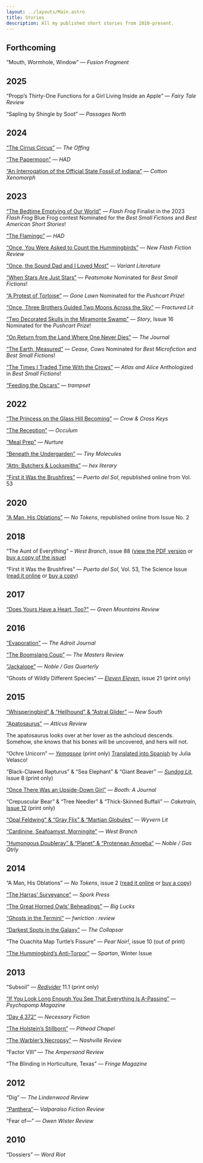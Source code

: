 ```yaml
---
layout: ../layouts/Main.astro
title: Stories
description: All my published short stories from 2010-present.
---
```


## Forthcoming

&ldquo;Mouth, Wormhole, Window&rdquo; — _Fusion Fragment_

## 2025

&ldquo;Propp’s Thirty-One Functions for a Girl Living Inside an Apple&rdquo; — _Fairy Tale Review_

&ldquo;Sapling by Shingle by Soot&rdquo; — _Passages North_

## 2024

[&ldquo;The Cirrus Circus&rdquo;](https://theoffingmag.com/fiction/the-cirrus-circus/) — _The Offing_

[&ldquo;The Papermoon&rdquo;](https://www.havehashad.com/hadposts/the-papermoon) — _HAD_

[&ldquo;An Interrogation of the Official State Fossil of Indiana&rdquo;](https://www.cottonxenomorph.com/journal/2024/7/02-an-interrogation-of-the-official-state-fossil-of-indiana) — _Cotton Xenomorph_

## 2023

[&ldquo;The Bedtime Emptying of Our World&rdquo;](https://flash-frog.com/2023/12/25/the-bedtime-emptying-of-our-world-by-joel-hans/) — _Flash Frog_
<span class="block text-lg ml-8">Finalist in the 2023 _Flash Frog_ Blue Frog contest</span>
<span class="block text-lg ml-8">Nominated for the _Best Small Fictions_ and _Best American Short Stories_!</span>

[&ldquo;The Flamingo&rdquo;](https://www.havehashad.com/hadposts/the-flamingo) — _HAD_

[&ldquo;Once, You Were Asked to Count the Hummingbirds&rdquo;](https://newflashfiction.com/once-you-were-asked/) — _New
Flash Fiction Review_

[&ldquo;Once, the Sound Dad and I Loved Most&rdquo;](https://variantlit.com/once-the-sound/) — _Variant Literature_

[&ldquo;When Stars Are Just Stars&rdquo;](https://www.peatsmokejournal.com/summer-2023-flash/joel-hans) — _Peatsmoke_ 
<span class="block text-lg ml-8">Nominated for _Best Small Fictions_!</span>

[&ldquo;A Protest of Tortoise&rdquo;](https://gonelawn.net/journal/issue50/Hans.php) — _Gone Lawn_ 
<span class="block text-lg ml-8">Nominated for the _Pushcart Prize_!</span>

[&ldquo;Once, Three Brothers Guided Two Moons Across the
Sky&rdquo;](https://fracturedlit.com/once-three-brothers-guided-two-moons-across-the-sky/) — _Fractured Lit_

[&ldquo;Two Decorated Skulls in the Miramonte Swamp&rdquo;](https://www.storymagazine.org/store/spring-2023-issue-16/) —
_Story_, Issue 16 
<span class="block text-lg ml-8">Nominated for the _Pushcart Prize_!</span>

[&ldquo;On Return from the Land Where One Never Dies&rdquo;](https://thejournalmag.org/archives/21817) — _The Journal_

[&ldquo;The Earth, Measured&rdquo;](https://ceasecows.com/2023/03/16/the-earth-measured-by-joel-hans/) — _Cease, Cows_ 
<span class="block text-lg ml-8">Nominated for _Best Microfiction_ and _Best Small Fictions_!</span>

[&ldquo;The Times I Traded Time With the Crows&rdquo;](https://atlasandalice.com/2023/01/30/fiction-from-joel-hans/) —
_Atlas and Alice_ 
<span class="block text-lg ml-8">Anthologized in _Best Small Fictions_!</span>

[&ldquo;Feeding the Oscars&rdquo;](https://trampset.org/feeding-the-oscars-4a185c627e87) — _trampset_

## 2022

[&ldquo;The Princess on the Glass Hill
Becoming&rdquo;](https://crowcrosskeys.com/2022/11/19/the-princess-on-the-glass-hill-becoming-joel-hans/) — _Crow &
Cross Keys_

[&ldquo;The Reception&rdquo;](https://occulum.net/2022/11/05/the-reception-joel-hans/) — _Occulum_

[&ldquo;Meal Prep&rdquo;](https://nurtureliterary.com/post/700241889800126465/meal-prep) — _Nurture_

[&ldquo;Beneath the Undergarden&rdquo;](https://www.tinymolecules.com/issues/fourteen#joel-hans) — _Tiny Molecules_

[&ldquo;Attn: Butchers &amp; Locksmiths”](https://hexliterary.com/?p=550) — _hex literary_

[“First it Was the
Brushfires”](https://www.puertodelsol.org/single-post/puerto-del-pasado-artifacts-from-the-archives-joel-hans-s-first-it-was-the-brushfires)
— _Puerto del Sol_, republished online from Vol. 53

## 2020

[“A Man, His Oblations”](http://notokensjournal.com/fiction/a-man-his-oblations/) — _No Tokens_, republished online from Issue No. 2

## 2018

“The Aunt of Everything” – _West Branch_, issue 88 ([view the PDF version](/static/writing/The-Aunt-of-Everything.pdf)
or [buy a copy of the issue](http://westbranch.blogs.bucknell.edu/west-branch-88-fall-2018/10/2018/))

“First it Was the Brushfires” — _Puerto del Sol_, Vol. 53, The Science Issue ([read it
online](https://www.puertodelsol.org/single-post/2018/03/14/vol-53-the-science-issue-spring-2018) or [buy a
copy](https://www.puertodelsol.org/single-post/2018/03/14/vol-53-the-science-issue-spring-2018))

## 2017

[“Does Yours Have a Heart, Too?"](http://greenmountainsreview.com/doesyourshaveaheart/) — _Green Mountains Review_

## 2016

[“Evaporation”](http://www.theadroitjournal.org/issue-eighteen-joel-hans-the-adroit-journal) — _The Adroit Journal_

[“The Boomslang Coup”](https://mastersreview.com/new-voices/the-boomslang-coup-by-joel-hans/) — _The Masters Review_

[“Jackalope”](https://web.archive.org/web/20161003090519/http://noblegas.org/issue-203-3/birdwhistle-prize/joel-hans/jackalope/)
— _Noble / Gas Quarterly_

“Ghosts of Wildly Different Species” — [_Eleven Eleven_](http//www.spdbooks.org/Products/24304/eleven-eleven-21.aspx), issue 21 (print only)

## 2015

[“Whisperingbird” & “Hellhound” & “Astral Glider”](https://newsouthjournal.com/2015/11/02/micro-prose-three-pieces-by-joel-hans/) — _New South_

[“Apatosaurus”](http://atticusreview.org/apatosaurus/) — _Atticus Review_

<StoryQuote story="Apatosaurus">The apatosaurus looks over at her lover as the ashcloud descends. Somehow, she knows that his bones will be uncovered, and hers will not.</StoryQuote>

“Ochre Unicorn” — [_Yemassee_](http://yemasseejournal.com/) (print only)
<span class="block text-lg ml-8">[Translated into Spanish](https://web.archive.org/web/20160315211540/http://yemasseejournal.com/post/140279765242/yemassee-in-translation-ochre-unicorn-by-joel) by Julia Velasco!</span>

“Black-Clawed Rapturus” & “Sea Elephant” & “Giant Beaver” — [_Sundog Lit_](https://sundoglit.com/2015/06/01/issue-8-is-available/), Issue 8 (print only)

[“Once There Was an Upside-Down Girl”](http://booth.butler.edu/2015/05/22/once-there-was-an-upside-down-girl/) — _Booth: A Journal_

“Crepuscular Bear” & “Tree Needler” & “Thick-Skinned Buffali” — _Caketrain_, [Issue 12](http://caketrain.org/12/) (print only)

[“Opal Feldwing” & “Gray Flix” & “Martian Globules”](http://www.wyvernlit.com/four/joel-hans) — _Wyvern Lit_

[“Cardinine, Seafoamyst, Morningite”](https://west-branch-wired.bucknell.edu/past-issues-of-wired/winter-2015/joel-hans.html) — _West Branch_

[“Humongous Doubleray” & “Planet” & “Protenean Amoeba”](http://202.2.noblegas.org/) — _Noble / Gas Qtrly_

## 2014

“A Man, His Oblations” — _No Tokens_, issue 2 ([read it online](http://notokensjournal.com/fiction/a-man-his-oblations/) or [buy a copy](http://notokensjournal.com/issue-2/))

[“The Harras’ Surveyance”](http://sporkpress.com/?p=5077) — _Spork Press_

[“The Great Horned Owls’ Beheadings”](https://www.biglucks.com/journal/joel-hans) — _Big Lucks_

[“Ghosts in the Termini”](http://www.fwrictionreview.com/post/94715855560/ghosts-in-the-termini-by-joel-hans) — _fwriction : review_

[“Darkest Spots in the Galaxy”](https://web.archive.org/web/20170506224924/http://thecollapsar.com/2014/06/03/hans/) —
_The Collapsar_

“The Ouachita Map Turtle’s Fissure” — _Pear Noir!_, issue 10 (out of print)

[“The Hummingbird’s Anti-Torpor”](http://spartanlit.com/the-hummingbirds-anti-torpor) — _Spartan_, Winter Issue

## 2013

“Subsoil” — [_Redivider_](http://redividerjournal.org/) 11.1 (print only)

[“If You Look Long Enough You See That Everything Is A-Passing”](http://www.joomag.com/magazine/psychopomp-magazine-fall-2013/0768091001380984003) — _Psychopomp Magazine_

[“Day 4,372”](http://necessaryfiction.com/stories/JoelHansDay4372) — _Necessary Fiction_

[“The Holstein’s Stillborn”](http://pitheadchapel.com/the-holsteins-stillborn/) — _Pithead Chapel_

[“The Warbler’s Necropsy”](https://as.vanderbilt.edu/nashvillereview/archives/6690) — _Nashville Review_

“Factor VIII” — _The Ampersand Review_

“The Blinding in Horticulture, Texas” — _Fringe Magazine_

## 2012

“Dig” — _The Lindenwood Review_

[“Panthera”](http://scholar.valpo.edu/vfr/vol2/iss1/7/)— _Valparaiso Fiction Review_

“Fear of—” — _Owen Wister Review_

## 2010

“Dossiers” — _Word Riot_
